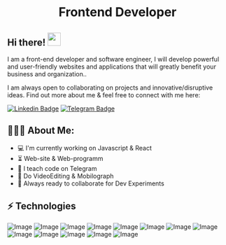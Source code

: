 <h1 align="center">Frontend Developer</h1>

## Hi there! <img src="https://raw.githubusercontent.com/aemmadi/aemmadi/master/wave.gif" width="30px">

I am a front-end developer and software engineer, I will develop powerful and user-friendly websites and applications that will greatly benefit your business and organization.. </br>

I am always open to collaborating on projects and innovative/disruptive ideas. Find out more about me & feel free to connect with me here:

[![Linkedin Badge](https://img.shields.io/badge/-umarjon_qodirberganov-blue?style=flat-square&logo=Linkedin&logoColor=white&link=https://www.linkedin.com/in/umarjon-qodirberganov/)](https://www.linkedin.com/in/sukhrob-nuraliev-100845186/) 
[![Telegram Badge](https://img.shields.io/badge/@umayr_dev-2CA5E0?style=flat-square&logo=telegram&logoColor=white&link=https://t.me/techy_umar)](https://t.me/techy_umar) 

  
<h2 align="left">👨🏻‍💻 About Me:</h2>

- :computer: I'm currently working on Javascript & React
- :hourglass_flowing_sand:  Web-site & Web-programm
- :triangular_flag_on_post: I teach code on Telegram
- :muscle: Do VideoEditing & Mobilograph
- :rocket: Always ready to collaborate for Dev Experiments

## ⚡ Technologies

![Image](https://img.shields.io/badge/JavaScript-323330?style=for-the-badge&logo=javascript&logoColor=F7DF1E)
![Image](https://img.shields.io/badge/Tailwind_CSS-38B2AC?style=for-the-badge&logo=tailwind-css&logoColor=white)
![Image](https://img.shields.io/badge/-HTML5-E34F26?style=for-the-badge&logo=html5&logoColor=white)
![Image](https://img.shields.io/badge/-CSS3-1572B6?style=for-the-badge&logo=css3)
![Image](https://img.shields.io/badge/-Bootstrap-563D7C?style=for-the-badge&logo=bootstrap)
![Image](https://img.shields.io/badge/React-20232A?style=for-the-badge&logo=react&logoColor=61DAFB)
![Image](https://img.shields.io/badge/Microsoft_Excel-217346?style=for-the-badge&logo=microsoft-excel&logoColor=white)
![Image](https://img.shields.io/badge/Microsoft_Office-D83B01?style=for-the-badge&logo=microsoft-office&logoColor=white)
![Image](https://img.shields.io/badge/Notion-000000?style=for-the-badge&logo=notion&logoColor=white)
![Image](https://img.shields.io/badge/Todoist-E44332?style=for-the-badge&logo=todoist&logoColor=white)
![Image](https://img.shields.io/badge/GitHub-100000?style=for-the-badge&logo=github&logoColor=white)
![Image](https://img.shields.io/badge/Git-F05032?style=for-the-badge&logo=git&logoColor=white)
![Image](https://img.shields.io/badge/Figma-F24E1E?style=for-the-badge&logo=figma&logoColor=white)
